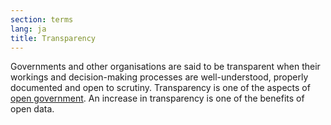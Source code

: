 ```yaml
---
section: terms
lang: ja
title: Transparency
---
```


Governments and other organisations are said to be transparent when their workings and decision-making processes are well-understood, properly documented and open to scrutiny. Transparency is one of the aspects of [open government](/glossary/en/terms/open-government/). An increase in transparency is one of the benefits of open data.